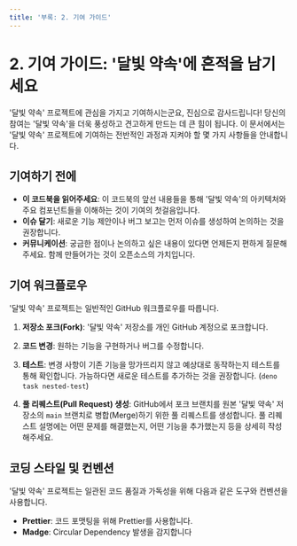 ```yaml
---
title: '부록: 2. 기여 가이드'
---
```


# 2. 기여 가이드: '달빛 약속'에 흔적을 남기세요

'달빛 약속' 프로젝트에 관심을 가지고 기여하시는군요, 진심으로 감사드립니다! 당신의 참여는 '달빛 약속'을 더욱 풍성하고 견고하게 만드는 데 큰 힘이 됩니다. 이 문서에서는 '달빛 약속' 프로젝트에 기여하는 전반적인 과정과 지켜야 할 몇 가지 사항들을 안내합니다.

## 기여하기 전에

-   **이 코드북을 읽어주세요**: 이 코드북의 앞선 내용들을 통해 '달빛 약속'의 아키텍처와 주요 컴포넌트들을 이해하는 것이 기여의 첫걸음입니다.
-   **이슈 달기**: 새로운 기능 제안이나 버그 보고는 먼저 이슈를 생성하여 논의하는 것을 권장합니다.
-   **커뮤니케이션**: 궁금한 점이나 논의하고 싶은 내용이 있다면 언제든지 편하게 질문해주세요. 함께 만들어가는 것이 오픈소스의 가치입니다.

## 기여 워크플로우

'달빛 약속' 프로젝트는 일반적인 GitHub 워크플로우를 따릅니다.

1.  **저장소 포크(Fork)**: '달빛 약속' 저장소를 개인 GitHub 계정으로 포크합니다.
2.  **코드 변경**: 원하는 기능을 구현하거나 버그를 수정합니다.
3.  **테스트**: 변경 사항이 기존 기능을 망가뜨리지 않고 예상대로 동작하는지 테스트를 통해 확인합니다. 가능하다면 새로운 테스트를 추가하는 것을 권장합니다. (`deno task nested-test`)

4.  **풀 리퀘스트(Pull Request) 생성**: GitHub에서 포크 브랜치를 원본 '달빛 약속' 저장소의 `main` 브랜치로 병합(Merge)하기 위한 풀 리퀘스트를 생성합니다. 풀 리퀘스트 설명에는 어떤 문제를 해결했는지, 어떤 기능을 추가했는지 등을 상세히 작성해주세요.

## 코딩 스타일 및 컨벤션

'달빛 약속' 프로젝트는 일관된 코드 품질과 가독성을 위해 다음과 같은 도구와 컨벤션을 사용합니다.

-   **Prettier**: 코드 포맷팅을 위해 Prettier를 사용합니다.
-   **Madge**: Circular Dependency 발생을 감지합니다
